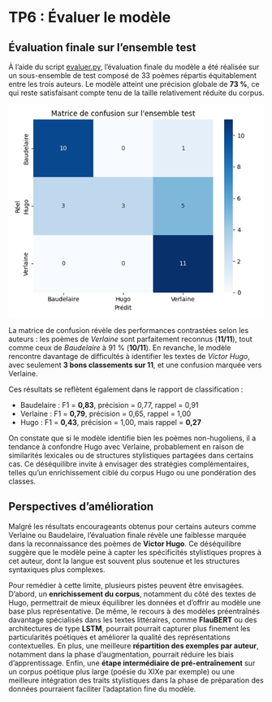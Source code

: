 # TP6 : Évaluer le modèle

## Évaluation finale sur l’ensemble test

À l’aide du script [evaluer.py](https://github.com/simeng-song/outils-de-traitement-de-corpus/blob/main/Project/scripts/process/train_model.py), l’évaluation finale du modèle a été réalisée sur un sous-ensemble de test composé de 33 poèmes répartis équitablement entre les trois auteurs. Le modèle atteint une précision globale de **73 %**, ce qui reste satisfaisant compte tenu de la taille relativement réduite du corpus.

![Matrice de confusion](https://raw.githubusercontent.com/simeng-song/outils-de-traitement-de-corpus/main/Project/figures/confusion_matrix_test.png)

La matrice de confusion révèle des performances contrastées selon les auteurs : les poèmes de *Verlaine* sont parfaitement reconnus (**11/11**), tout comme ceux de *Baudelaire* à 91 % (**10/11**). En revanche, le modèle rencontre davantage de difficultés à identifier les textes de *Victor Hugo*, avec seulement **3 bons classements sur 11**, et une confusion marquée vers Verlaine.

Ces résultats se reflètent également dans le rapport de classification :

- Baudelaire : F1 = **0,83**, précision = 0,77, rappel = 0,91
- Verlaine : F1 = **0,79**, précision = 0,65, rappel = 1,00
- Hugo : F1 = **0,43**, précision = 1,00, mais rappel = **0,27**

On constate que si le modèle identifie bien les poèmes non-hugoliens, il a tendance à confondre Hugo avec Verlaine, probablement en raison de similarités lexicales ou de structures stylistiques partagées dans certains cas. Ce déséquilibre invite à envisager des stratégies complémentaires, telles qu’un enrichissement ciblé du corpus Hugo ou une pondération des classes.


## Perspectives d’amélioration
Malgré les résultats encourageants obtenus pour certains auteurs comme Verlaine ou Baudelaire, l’évaluation finale révèle une faiblesse marquée dans la reconnaissance des poèmes de **Victor Hugo**. Ce déséquilibre suggère que le modèle peine à capter les spécificités stylistiques propres à cet auteur, dont la langue est souvent plus soutenue et les structures syntaxiques plus complexes. 

Pour remédier à cette limite, plusieurs pistes peuvent être envisagées. D’abord, un **enrichissement du corpus**, notamment du côté des textes de Hugo, permettrait de mieux équilibrer les données et d’offrir au modèle une base plus représentative. De même, le recours à des modèles préentraînés davantage spécialisés dans les textes littéraires, comme **FlauBERT** ou des architectures de type **LSTM**, pourrait pourrait capturer plus finement les particularités poétiques et améliorer la qualité des représentations contextuelles. En plus, une meilleure **répartition des exemples par auteur**, notamment dans la phase d’augmentation, pourrait réduire les biais d’apprentissage. Enfin, une **étape intermédiaire de pré-entraînement** sur un corpus poétique plus large (poésie du XIXe par exemple) ou une meilleure intégration des traits stylistiques dans la phase de préparation des données pourraient faciliter l’adaptation fine du modèle.